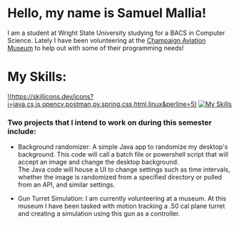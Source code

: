# Hello, my name is Samuel Mallia!

I am a student at Wright State University studying for a BACS in Computer Science. Lately I have been volunteering at the [Champaign Aviation Museum](https://www.champaignaviationmuseum.org/)  to help out with some of their programming needs! 

# My Skills:
[!(https://skillicons.dev/icons?i=java,cs,js,opencv,postman,py,spring,css,html,linux&perline=5)](https://skillicons.dev)
[![My Skills](https://skillicons.dev/icons?i=js,html,css,wasm)](https://skillicons.dev)

### Two projects that I intend to work on during this semester include:
  - Background randomizer: A simple Java app to randomize my desktop's background. This code will call a batch file or powershell script that will accept an image and change the desktop background.\
The Java code will house a UI to change settings such as time intervals, whether the image is randomized from a specified directory or pulled from an API, and similar settings. 

  - Gun Turret Simulation: I am currently volunteering at a museum. At this museum I have been tasked with motion tracking a .50 cal plane turret and creating a simulation using this gun as a controller.
